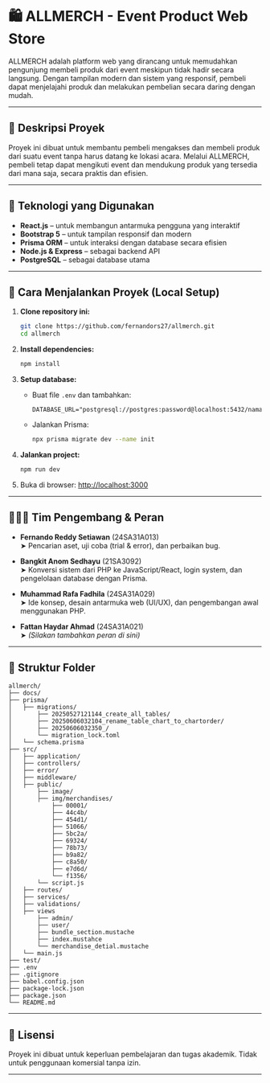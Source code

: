 
# 🛍️ ALLMERCH - Event Product Web Store

ALLMERCH adalah platform web yang dirancang untuk memudahkan pengunjung membeli produk dari event meskipun tidak hadir secara langsung. Dengan tampilan modern dan sistem yang responsif, pembeli dapat menjelajahi produk dan melakukan pembelian secara daring dengan mudah.

---

## 📌 Deskripsi Proyek

Proyek ini dibuat untuk membantu pembeli mengakses dan membeli produk dari suatu event tanpa harus datang ke lokasi acara. Melalui ALLMERCH, pembeli tetap dapat mengikuti event dan mendukung produk yang tersedia dari mana saja, secara praktis dan efisien.

---

## 🚀 Teknologi yang Digunakan

- **React.js** – untuk membangun antarmuka pengguna yang interaktif  
- **Bootstrap 5** – untuk tampilan responsif dan modern  
- **Prisma ORM** – untuk interaksi dengan database secara efisien  
- **Node.js & Express** – sebagai backend API 
- **PostgreSQL** – sebagai database utama 

---

## 🔧 Cara Menjalankan Proyek (Local Setup)

1. **Clone repository ini:**
   ```bash
   git clone https://github.com/fernandors27/allmerch.git
   cd allmerch
   ```

2. **Install dependencies:**
   ```bash
   npm install
   ```

3. **Setup database:**
   - Buat file `.env` dan tambahkan:
     ```
     DATABASE_URL="postgresql://postgres:password@localhost:5432/nama_database"
     ```
   - Jalankan Prisma:
     ```bash
     npx prisma migrate dev --name init
     ```

4. **Jalankan project:**
   ```bash
   npm run dev
   ```

5. Buka di browser: [http://localhost:3000](http://localhost:3000)

---

## 🧑‍🤝‍🧑 Tim Pengembang & Peran

- **Fernando Reddy Setiawan** (24SA31A013)  
  ➤ Pencarian aset, uji coba (trial & error), dan perbaikan bug.

- **Bangkit Anom Sedhayu** (21SA3092)  
  ➤ Konversi sistem dari PHP ke JavaScript/React, login system, dan pengelolaan database dengan Prisma.

- **Muhammad Rafa Fadhila** (24SA31A029)  
  ➤ Ide konsep, desain antarmuka web (UI/UX), dan pengembangan awal menggunakan PHP.

- **Fattan Haydar Ahmad** (24SA31A021)  
  ➤ *(Silakan tambahkan peran di sini)*

---

## 📂 Struktur Folder

```
allmerch/
├── docs/
├── prisma/
│   ├── migrations/
│       ├── 20250527121144_create_all_tables/
│       ├── 20250606032104_rename_table_chart_to_chartorder/
│       ├── 20250606032350_/
│       └── migration_lock.toml
│   └── schema.prisma
├── src/
│   ├── application/
│   ├── controllers/
│   ├── error/
│   ├── middleware/
│   ├── public/
│       ├── image/
│       ├── img/merchandises/
│           ├── 00001/
│           ├── 44c4b/
│           ├── 454d1/
│           ├── 51066/
│           ├── 5bc2a/
│           ├── 69324/
│           ├── 78b73/
│           ├── b9a82/
│           ├── c8a50/
│           ├── e7d6d/
│           └── f1356/
│       └── script.js
│   ├── routes/
│   ├── services/
│   ├── validations/
│   ├── views
│       ├── admin/
│       ├── user/
│       ├── bundle_section.mustache
│       ├── index.mustahce
│       └── merchandise_detial.mustache
│   └── main.js
├── test/
├── .env
├── .gitignore
├── babel.config.json
├── package-lock.json
├── package.json
└── README.md
```

---

## 📃 Lisensi

Proyek ini dibuat untuk keperluan pembelajaran dan tugas akademik. Tidak untuk penggunaan komersial tanpa izin.

---
